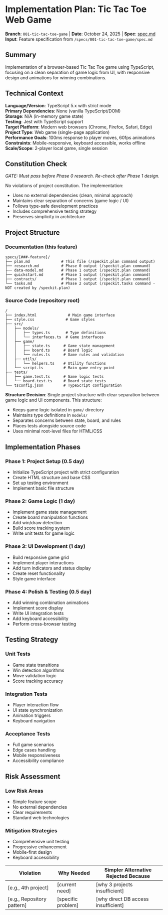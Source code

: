 # Implementation Plan: Tic Tac Toe Web Game

**Branch**: `001-tic-tac-toe-game` | **Date**: October 24, 2025 | **Spec**: [spec.md](spec.md)
**Input**: Feature specification from `/specs/001-tic-tac-toe-game/spec.md`

## Summary

Implementation of a browser-based Tic Tac Toe game using TypeScript, focusing on a clean separation of game logic from UI, with responsive design and animations for winning combinations.

## Technical Context

**Language/Version**: TypeScript 5.x with strict mode  
**Primary Dependencies**: None (vanilla TypeScript/DOM)  
**Storage**: N/A (in-memory game state)  
**Testing**: Jest with TypeScript support  
**Target Platform**: Modern web browsers (Chrome, Firefox, Safari, Edge)  
**Project Type**: Web game (single-page application)  
**Performance Goals**: 100ms response to player moves, 60fps animations  
**Constraints**: Mobile-responsive, keyboard accessible, works offline  
**Scale/Scope**: 2-player local game, single session

## Constitution Check

*GATE: Must pass before Phase 0 research. Re-check after Phase 1 design.*

No violations of project constitution. The implementation:
- Uses no external dependencies (clean, minimal approach)
- Maintains clear separation of concerns (game logic / UI)
- Follows type-safe development practices
- Includes comprehensive testing strategy
- Preserves simplicity in architecture

## Project Structure

### Documentation (this feature)

```text
specs/[###-feature]/
├── plan.md              # This file (/speckit.plan command output)
├── research.md          # Phase 0 output (/speckit.plan command)
├── data-model.md        # Phase 1 output (/speckit.plan command)
├── quickstart.md        # Phase 1 output (/speckit.plan command)
├── contracts/           # Phase 1 output (/speckit.plan command)
└── tasks.md             # Phase 2 output (/speckit.tasks command - NOT created by /speckit.plan)
```

### Source Code (repository root)

```text
/
├── index.html              # Main game interface
├── style.css              # Game styles
├── src/
│   ├── models/
│   │   ├── types.ts       # Type definitions
│   │   └── interfaces.ts  # Game interfaces
│   ├── game/
│   │   ├── state.ts      # Game state management
│   │   ├── board.ts      # Board logic
│   │   └── rules.ts      # Game rules and validation
│   ├── utils/
│   │   └── helpers.ts    # Utility functions
│   └── script.ts         # Main game entry point
├── tests/
│   ├── game.test.ts      # Game logic tests
│   └── board.test.ts     # Board state tests
└── tsconfig.json         # TypeScript configuration
```

**Structure Decision**: Single project structure with clear separation between game logic and UI components. This structure:
- Keeps game logic isolated in `game/` directory
- Maintains type definitions in `models/`
- Separates concerns between state, board, and rules
- Places tests alongside source code
- Uses minimal root-level files for HTML/CSS

## Implementation Phases

### Phase 1: Project Setup (0.5 day)
- Initialize TypeScript project with strict configuration
- Create HTML structure and base CSS
- Set up testing environment
- Implement basic file structure

### Phase 2: Game Logic (1 day)
- Implement game state management
- Create board manipulation functions
- Add win/draw detection
- Build score tracking system
- Write unit tests for game logic

### Phase 3: UI Development (1 day)
- Build responsive game grid
- Implement player interactions
- Add turn indicators and status display
- Create reset functionality
- Style game interface

### Phase 4: Polish & Testing (0.5 day)
- Add winning combination animations
- Implement score display
- Write UI integration tests
- Add keyboard accessibility
- Perform cross-browser testing

## Testing Strategy

### Unit Tests
- Game state transitions
- Win detection algorithms
- Move validation logic
- Score tracking accuracy

### Integration Tests
- Player interaction flow
- UI state synchronization
- Animation triggers
- Keyboard navigation

### Acceptance Tests
- Full game scenarios
- Edge cases handling
- Mobile responsiveness
- Accessibility compliance

## Risk Assessment

### Low Risk Areas
- Simple feature scope
- No external dependencies
- Clear requirements
- Standard web technologies

### Mitigation Strategies
- Comprehensive unit testing
- Progressive enhancement
- Mobile-first design
- Keyboard accessibility

| Violation | Why Needed | Simpler Alternative Rejected Because |
|-----------|------------|-------------------------------------|
| [e.g., 4th project] | [current need] | [why 3 projects insufficient] |
| [e.g., Repository pattern] | [specific problem] | [why direct DB access insufficient] |
